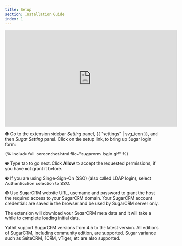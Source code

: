 ```yaml
---
title: Setup
section: Installation Guide
index: 1
---
```


<iframe width="560" height="315" src="https://www.youtube.com/embed/es3UCAXU19I#t=1m6s" frameborder="0" allowfullscreen></iframe>

❶  Go to the extension sidebar _Setting_ panel, {{ "settings" | svg_icon }}, and then _Sugar Setting_ panel. Click on the setup link, to bring up Sugar login form:

{% include full-screenshot.html file="sugarcrm-login.gif" %}

❷ Type tab to go next. Click **Allow** to accept the requested permissions, if you have not grant it before.

❸ If you are using Single-Sign-On (SSO) (also called LDAP login), select Authentication selection to SSO.

❹ Use SugarCRM website URL, username and password to grant the host the required access to your SugarCRM domain. Your SugarCRM account credentials are saved in the browser and be used by SugarCRM server only.

The extension will download your SugarCRM meta data and it will take a while to complete loading initial data.

Yathit support SugarCRM versions from 4.5 to the latest version. All editions of SugarCRM, including community edition, are supported. Sugar variance such as SuiteCRM, 1CRM, vTiger, etc are also supported. 
